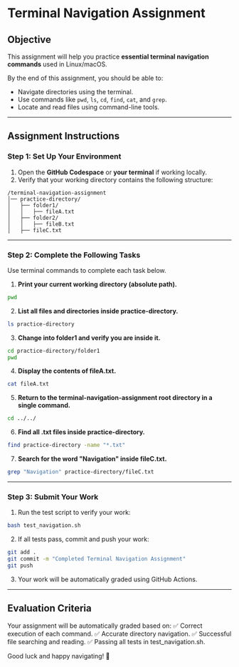 # Terminal Navigation Assignment

## Objective
This assignment will help you practice **essential terminal navigation commands** used in Linux/macOS.

By the end of this assignment, you should be able to:
- Navigate directories using the terminal.
- Use commands like `pwd`, `ls`, `cd`, `find`, `cat`, and `grep`.
- Locate and read files using command-line tools.

---

## Assignment Instructions

### Step 1: Set Up Your Environment
1. Open the **GitHub Codespace** or **your terminal** if working locally.
2. Verify that your working directory contains the following structure:

```
/terminal-navigation-assignment
│── practice-directory/
│   ├── folder1/
│   │   ├── fileA.txt
│   ├── folder2/
│   │   ├── fileB.txt
│   ├── fileC.txt
```

---

### Step 2: Complete the Following Tasks
Use terminal commands to complete each task below.

1. **Print your current working directory (absolute path).**
```sh
pwd
```

2. **List all files and directories inside practice-directory.**
```sh
ls practice-directory
```

3. **Change into folder1 and verify you are inside it.**
```sh
cd practice-directory/folder1
pwd
```

4. **Display the contents of fileA.txt.**
```sh
cat fileA.txt
```

5. **Return to the terminal-navigation-assignment root directory in a single command.**
```sh
cd ../../
```

6. **Find all .txt files inside practice-directory.**
```sh
find practice-directory -name "*.txt"
```

7. **Search for the word "Navigation" inside fileC.txt.**
```sh
grep "Navigation" practice-directory/fileC.txt
```

---

### Step 3: Submit Your Work
1. Run the test script to verify your work:
```sh
bash test_navigation.sh
```

2. If all tests pass, commit and push your work:
```sh
git add .
git commit -m "Completed Terminal Navigation Assignment"
git push
```

3. Your work will be automatically graded using GitHub Actions.

---

## Evaluation Criteria

Your assignment will be automatically graded based on:
✅ Correct execution of each command.
✅ Accurate directory navigation.
✅ Successful file searching and reading.
✅ Passing all tests in test_navigation.sh.

Good luck and happy navigating! 🚀
